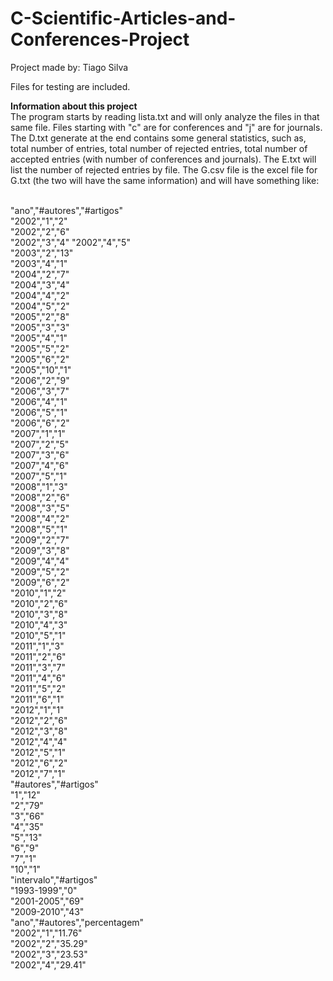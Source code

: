 C-Scientific-Articles-and-Conferences-Project
=============================================

Project made by: Tiago Silva

Files for testing are included.

**Information about this project**<br>The program starts by reading lista.txt and will only analyze the files in that same file. Files starting with "c" are for conferences and "j" are for journals. The D.txt generate at the end contains some general statistics, such as, total number of entries, total number of rejected entries, total number of accepted entries (with number of conferences and journals). The E.txt will list the number of rejected entries by file. The G.csv file is the excel file for G.txt (the two will have the same information) and will have something like:<br><br>

"ano","#autores","#artigos"<br>
"2002","1","2"<br>
"2002","2","6"<br>
"2002","3","4"
"2002","4","5"<br>
"2003","2","13"<br>
"2003","4","1"<br>
"2004","2","7"<br>
"2004","3","4"<br>
"2004","4","2"<br>
"2004","5","2"<br>
"2005","2","8"<br>
"2005","3","3"<br>
"2005","4","1"<br>
"2005","5","2"<br>
"2005","6","2"<br>
"2005","10","1"<br>
"2006","2","9"<br>
"2006","3","7"<br>
"2006","4","1"<br>
"2006","5","1"<br>
"2006","6","2"<br>
"2007","1","1"<br>
"2007","2","5"<br>
"2007","3","6"<br>
"2007","4","6"<br>
"2007","5","1"<br>
"2008","1","3"<br>
"2008","2","6"<br>
"2008","3","5"<br>
"2008","4","2"<br>
"2008","5","1"<br>
"2009","2","7"<br>
"2009","3","8"<br>
"2009","4","4"<br>
"2009","5","2"<br>
"2009","6","2"<br>
"2010","1","2"<br>
"2010","2","6"<br>
"2010","3","8"<br>
"2010","4","3"<br>
"2010","5","1"<br>
"2011","1","3"<br>
"2011","2","6"<br>
"2011","3","7"<br>
"2011","4","6"<br>
"2011","5","2"<br>
"2011","6","1"<br>
"2012","1","1"<br>
"2012","2","6"<br>
"2012","3","8"<br>
"2012","4","4"<br>
"2012","5","1"<br>
"2012","6","2"<br>
"2012","7","1"<br>
"#autores","#artigos"<br>
"1","12"<br>
"2","79"<br>
"3","66"<br>
"4","35"<br>
"5","13"<br>
"6","9"<br>
"7","1"<br>
"10","1"<br>
"intervalo","#artigos"<br>
"1993-1999","0"<br>
"2001-2005","69"<br>
"2009-2010","43"<br>
"ano","#autores","percentagem"<br>
"2002","1","11.76"<br>
"2002","2","35.29"<br>
"2002","3","23.53"<br>
"2002","4","29.41"<br>

